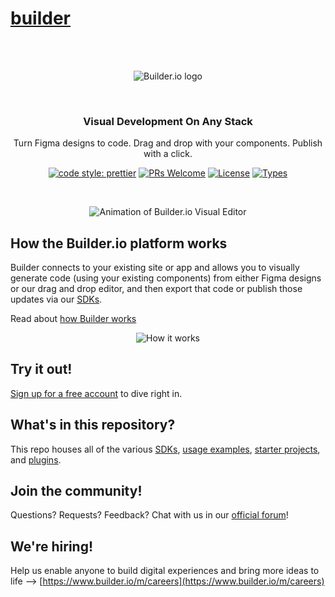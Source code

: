 # [builder](https://github.com/BuilderIO/builder)

<br />
<br />
<p align="center">
  <picture>
    <source media="(prefers-color-scheme: dark)" srcset="https://cdn.builder.io/api/v1/image/assets%2FYJIGb4i01jvw0SRdL5Bt%2F160d3724e72b4f88af781e0887df5601">
    <img alt="Builder.io logo" src="https://cdn.builder.io/api/v1/image/assets%2FYJIGb4i01jvw0SRdL5Bt%2F96fa96f7f5a0415f9dff40b41d78b6a7">
  </picture>
</p>
<br />
<h3 align="center">
  Visual Development On Any Stack
</h3>
<p align="center">
   Turn Figma designs to code. Drag and drop with your components. Publish with a click.
</p>

<p align="center">
  <a href="https://github.com/prettier/prettier"><img alt="code style: prettier" src="https://img.shields.io/badge/code_style-prettier-ff69b4.svg" /></a>
  <a href="https://github.com/builderio/builder/pulls"><img alt="PRs Welcome" src="https://img.shields.io/badge/PRs-welcome-brightgreen.svg" /></a>
  <a href="https://github.com/BuilderIO/builder"><img alt="License" src="https://img.shields.io/github/license/BuilderIO/builder" /></a>
  <a href="https://www.npmjs.com/package/@builder.io/sdk"><img alt="Types" src="https://img.shields.io/npm/types/@builder.io/sdk" /></a>
</p>
<br />

<p align="center">
  <img alt="Animation of Builder.io Visual Editor" src="https://github.com/user-attachments/assets/6972696e-bfb5-4c6d-b987-ea6a07816655" >
</p>


## How the Builder.io platform works

Builder connects to your existing site or app and allows you to visually generate code (using your existing components) from either Figma designs or our drag and drop editor, and then export that code or publish those updates via our [SDKs](https://www.builder.io/c/docs/developers).

Read about [how Builder works](https://www.builder.io/c/docs/how-builder-works-technical)

<p align="center">
  <img alt="How it works" src="https://github.com/user-attachments/assets/7ef9ca00-22f2-49b7-9b29-1df1eb7daba7" />
</p>



## Try it out!

[Sign up for a free account](https://builder.io/signup) to dive right in.


## What's in this repository?

This repo houses all of the various [SDKs](packages), [usage examples](examples), [starter projects](starters), and [plugins](plugins).

## Join the community!

Questions? Requests? Feedback? Chat with us in our [official forum](https://forum.builder.io)!

## We're hiring!

Help us enable anyone to build digital experiences and bring more ideas to life --> [https://www.builder.io/m/careers](https://www.builder.io/m/careers)
